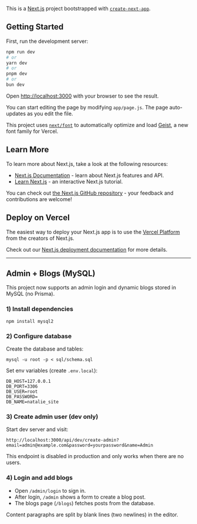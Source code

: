 This is a [Next.js](https://nextjs.org) project bootstrapped with [`create-next-app`](https://github.com/vercel/next.js/tree/canary/packages/create-next-app).

## Getting Started

First, run the development server:

```bash
npm run dev
# or
yarn dev
# or
pnpm dev
# or
bun dev
```

Open [http://localhost:3000](http://localhost:3000) with your browser to see the result.

You can start editing the page by modifying `app/page.js`. The page auto-updates as you edit the file.

This project uses [`next/font`](https://nextjs.org/docs/app/building-your-application/optimizing/fonts) to automatically optimize and load [Geist](https://vercel.com/font), a new font family for Vercel.

## Learn More

To learn more about Next.js, take a look at the following resources:

- [Next.js Documentation](https://nextjs.org/docs) - learn about Next.js features and API.
- [Learn Next.js](https://nextjs.org/learn) - an interactive Next.js tutorial.

You can check out [the Next.js GitHub repository](https://github.com/vercel/next.js) - your feedback and contributions are welcome!

## Deploy on Vercel

The easiest way to deploy your Next.js app is to use the [Vercel Platform](https://vercel.com/new?utm_medium=default-template&filter=next.js&utm_source=create-next-app&utm_campaign=create-next-app-readme) from the creators of Next.js.

Check out our [Next.js deployment documentation](https://nextjs.org/docs/app/building-your-application/deploying) for more details.

---

## Admin + Blogs (MySQL)

This project now supports an admin login and dynamic blogs stored in MySQL (no Prisma).

### 1) Install dependencies

```
npm install mysql2
```

### 2) Configure database

Create the database and tables:

```
mysql -u root -p < sql/schema.sql
```

Set env variables (create `.env.local`):

```
DB_HOST=127.0.0.1
DB_PORT=3306
DB_USER=root
DB_PASSWORD=
DB_NAME=natalie_site
```

### 3) Create admin user (dev only)

Start dev server and visit:

```
http://localhost:3000/api/dev/create-admin?email=admin@example.com&password=yourpassword&name=Admin
```

This endpoint is disabled in production and only works when there are no users.

### 4) Login and add blogs

- Open `/admin/login` to sign in.
- After login, `/admin` shows a form to create a blog post.
- The blogs page (`/blogs`) fetches posts from the database.

Content paragraphs are split by blank lines (two newlines) in the editor.
